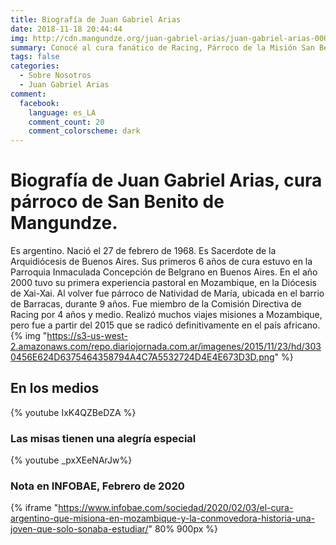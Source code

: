 ```yaml
---
title: Biografía de Juan Gabriel Arias
date: 2018-11-18 20:44:44
img: http://cdn.mangundze.org/juan-gabriel-arias/juan-gabriel-arias-0001.jpg
summary: Conocé al cura fanático de Racing, Párroco de la Misión San Benito de Mangundze
tags: false
categories:
  - Sobre Nosotros
  - Juan Gabriel Arias
comment:
  facebook:
    language: es_LA
    comment_count: 20
    comment_colorscheme: dark
---
```

# Biografía de Juan Gabriel Arias, cura párroco de San Benito de Mangundze.
Es argentino. Nació el 27 de febrero de 1968. Es Sacerdote de la Arquidiócesis de Buenos Aires. Sus primeros 6 años de cura estuvo en la Parroquia Inmaculada Concepción de Belgrano en Buenos Aires. En el año 2000 tuvo su primera experiencia pastoral en Mozambique, en la Diócesis de Xai-Xai. Al volver fue párroco de Natividad de María, ubicada en el barrio de Barracas, durante 9 años. Fue miembro de la Comisión Directiva de Racing por 4 años y medio. Realizó muchos viajes misiones a Mozambique, pero fue a partir del 2015 que se radicó definitivamente en el país africano.
{% img "https://s3-us-west-2.amazonaws.com/repo.diariojornada.com.ar/imagenes/2015/11/23/hd/3030456E624D6375464358794A4C7A5532724D4E4E673D3D.png" %}

## En los medios

{% youtube IxK4QZBeDZA %}

### Las misas tienen una alegría especial
{% youtube _pxXEeNArJw%}

### Nota en INFOBAE, Febrero de 2020
{% iframe "https://www.infobae.com/sociedad/2020/02/03/el-cura-argentino-que-misiona-en-mozambique-y-la-conmovedora-historia-una-joven-que-solo-sonaba-estudiar/" 80% 900px %}